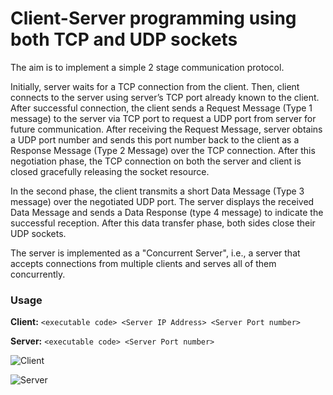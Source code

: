 # Client-Server programming using both TCP and UDP sockets

The aim is to implement a simple 2 stage communication protocol.

Initially, server waits for a TCP connection from the client. Then, client connects to
the server using server’s TCP port already known to the client. After successful connection, the
client sends a Request Message (Type 1 message) to the server via TCP port to request a UDP port
from server for future communication. After receiving the Request Message, server obtains a UDP
port number and sends this port number back to the client as a Response Message (Type 2
Message) over the TCP connection. After this negotiation phase, the TCP connection on both the
server and client is closed gracefully releasing the socket resource.

In the second phase, the client transmits a short Data Message (Type 3 message) over the negotiated
UDP port. The server displays the received Data Message and sends a Data Response (type 4
message) to indicate the successful reception. After this data transfer phase, both sides close their
UDP sockets.

The server is implemented as a "Concurrent Server", i.e., a server that accepts connections from
multiple clients and serves all of them concurrently.

### Usage

**Client:** ```<executable code> <Server IP Address> <Server Port number>```

**Server:** ```<executable code> <Server Port number>```

![Client](https://github.com/swapagarwal/socket_programming_in_c/blob/master/client.gif)

![Server](https://github.com/swapagarwal/socket_programming_in_c/blob/master/server.gif)
